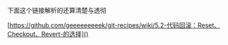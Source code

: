 下面这个链接解析的还算清楚与透彻

[https://github.com/geeeeeeeeek/git-recipes/wiki/5.2-代码回滚：Reset、Checkout、Revert-的选择]()

